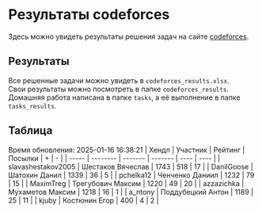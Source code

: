 # Результаты codeforces
Здесь можно увидеть результаты решения задач на сайте [codeforces](https://codeforces.com). 

## Результаты
Все решенные задачи можно увидеть в `codeforces_results.xlsx`.   
Свои результаты можно посмотреть в папке `codeforces_results`.  
Домашняя работа написана в папке `tasks`, а её выполнение в папке `tasks_results`.

## Таблица
Время обновления: 2025-01-16 16:38:21
| Хендл | Участник | Рейтинг | Посылки | +    | -    |
| ----- | -------- | ------- | ------- | ---- | ---- |
| slavashestakov2005 | Шестаков Вячеслав | 1743 | 518 | 17 |
| DanilGoose | Шатохин Данил | 1339 | 36 | 5 |
| pchelka12 | Ченченко Даниил | 1232 | 79 | 15 |
| MaximTreg | Трегубович Максим | 1220 | 49 | 20 |
| azzazichka | Мухаметов Максим | 1218 | 16 | 1 |
| a_ntony | Поддубецкий Антон | 1189 | 25 | 11 |
| kjuby | Костюнин Егор | 400 | 4 | 2 |

